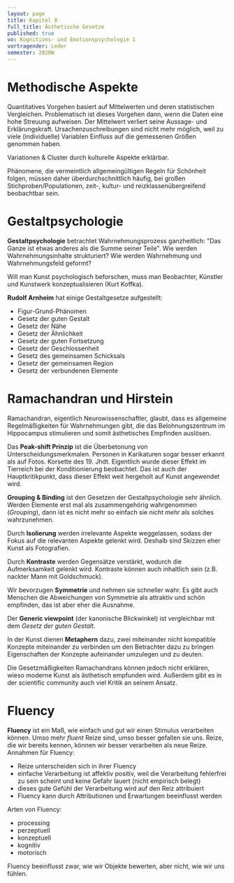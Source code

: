 ```yaml
---
layout: page
title: Kapitel 8
full_title: Ästhetische Gesetze
published: true
vo: Kognitions- und Emotionspsychologie 1
vortragender: Leder
semester: 2020W
---
```


# Methodische Aspekte

Quantitatives Vorgehen basiert auf Mittelwerten und deren statistischen Vergleichen. Problematisch ist dieses Vorgehen dann, wenn die Daten eine hohe Streuung aufweisen. Der Mittelwert verliert seine Aussage- und Erklärungskraft. Ursachenzuschreibungen sind nicht mehr möglich, weil zu viele (individuelle) Variablen Einfluss auf die gemessenen Größen genommen haben.

Variationen & Cluster durch kulturelle Aspekte erklärbar.

Phänomene, die vermeintlich allgemeingültigen Regeln für Schönheit folgen, müssen daher überdurchschnittlich häufig, bei großen Stichproben/Populationen, zeit-, kultur- und reizklassenübergreifend beobachtbar sein.

# Gestaltpsychologie

**Gestaltpsychologie** betrachtet Wahrnehmungsprozess ganzheitlich: "Das Ganze ist etwas anderes als die Summe seiner Teile". Wie werden Wahrnehmungsinhalte strukturiert? Wie werden Wahrnehmung und Wahrnehmungsfeld geformt?

Will man Kunst psychologisch beforschen, muss man Beobachter, Künstler und Kunstwerk konzeptualisieren (Kurt Koffka).

**Rudolf Arnheim** hat einige Gestaltgesetze aufgestellt:
* Figur-Grund-Phänomen
* Gesetz der guten Gestalt
* Gesetz der Nähe
* Gesetz der Ähnlichkeit
* Gesetz der guten Fortsetzung
* Gesetz der Geschlossenheit
* Gesetz des gemeinsamen Schicksals
* Gesetz der gemeinsamen Region
* Gesetz der verbundenen Elemente

# Ramachandran und Hirstein

Ramachandran, eigentlich Neurowissenschaftler, glaubt, dass es allgemeine Regelmäßigkeiten für Wahrnehmungen gibt, die das Belohnungszentrum im Hippocampus stimulieren und somit ästhetisches Empfinden auslösen.

Das **Peak-shift Prinzip** ist die Überbetonung von Unterscheidungsmerkmalen. Personen in Karikaturen sogar besser erkannt als auf Fotos. Korsette des 19. Jhdt. Eigentlich wurde dieser Effekt im Tierreich bei der Konditionierung beobachtet. Das ist auch der Hauptkritikpunkt, dass dieser Effekt weit hergeholt auf Kunst angewendet wird.

**Grouping & Binding** ist den Gesetzen der Gestaltpsychologie sehr ähnlich. Werden Elemente erst mal als zusammengehörig wahrgenommen (_Grouping_), dann ist es nicht mehr so einfach sie _nicht mehr_ als solches wahrzunehmen.

Durch **Isolierung** werden irrelevante Aspekte weggelassen, sodass der Fokus auf die relevanten Aspekte gelenkt wird. Deshalb sind Skizzen eher Kunst als Fotografien.

Durch **Kontraste** werden Gegensätze verstärkt, wodurch die Aufmerksamkeit gelenkt wird. Kontraste können auch inhaltlich sein (z.B. nackter Mann mit Goldschmuck).

Wir bevorzugen **Symmetrie** und nehmen sie schneller wahr. Es gibt auch Menschen die Abweichungen von Symmetrie als attraktiv und schön empfinden, das ist aber eher die Ausnahme.

Der **Generic viewpoint** (der kanonische Blickwinkel) ist vergleichbar mit dem _Gesetz der guten Gestalt_.

In der Kunst dienen **Metaphern** dazu, zwei miteinander nicht kompatible Konzepte miteinander zu verbinden um den Betrachter dazu zu bringen Eigenschaften der Konzepte aufeinander umzulegen und zu deuten.

Die Gesetzmäßigkeiten Ramachandrans können jedoch nicht erklären, wieso moderne Kunst als ästhetisch empfunden wird. Außerdem gibt es in der scientific community auch viel Kritik an seinem Ansatz.

# Fluency

**Fluency** ist ein Maß, wie einfach und gut wir einen Stimulus verarbeiten können. Umso mehr _fluent_ Reize sind, umso besser gefallen sie uns. Reize, die wir bereits kennen, können wir besser verarbeiten als neue Reize. Annahmen für Fluency:
* Reize unterscheiden sich in ihrer Fluency
* einfache Verarbeitung ist affektiv positiv, weil die Verarbeitung fehlerfrei zu sein scheint und keine Gefahr lauert (nicht empirisch belegt)
* dieses gute Gefühl der Verarbeitung wird auf den Reiz attribuiert
* Fluency kann durch Attributionen und Erwartungen beeinflusst werden

Arten von Fluency:
* processing
* perzeptuell
* konzeptuell
* kognitiv
* motorisch

Fluency beeinflusst zwar, wie wir Objekte bewerten, aber nicht, wie wir uns fühlen.
